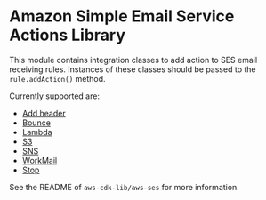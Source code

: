 # Amazon Simple Email Service Actions Library

This module contains integration classes to add action to SES email receiving rules.
Instances of these classes should be passed to the `rule.addAction()` method.

Currently supported are:

* [Add header](https://docs.aws.amazon.com/ses/latest/DeveloperGuide/receiving-email-action-add-header.html)
* [Bounce](https://docs.aws.amazon.com/ses/latest/DeveloperGuide/receiving-email-action-bounce.html)
* [Lambda](https://docs.aws.amazon.com/ses/latest/DeveloperGuide/receiving-email-action-lambda.html)
* [S3](https://docs.aws.amazon.com/ses/latest/DeveloperGuide/receiving-email-action-s3.html)
* [SNS](https://docs.aws.amazon.com/ses/latest/DeveloperGuide/receiving-email-action-sns.html)
* [WorkMail](https://docs.aws.amazon.com/ses/latest/DeveloperGuide/receiving-email-action-workmail.html)
* [Stop](https://docs.aws.amazon.com/ses/latest/DeveloperGuide/receiving-email-action-stop.html)

See the README of `aws-cdk-lib/aws-ses` for more information.
